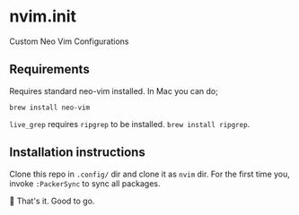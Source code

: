 # nvim.init
Custom Neo Vim Configurations

## Requirements 
Requires standard neo-vim installed. In Mac you can do;
```
brew install neo-vim
```

`live_grep` requires `ripgrep` to be installed. `brew install ripgrep`. 
  
## Installation instructions
Clone this repo in `.config/` dir and clone it as `nvim` dir. For the first time you, invoke `:PackerSync` to sync all packages. 

:rocket: That's it. Good to go.
